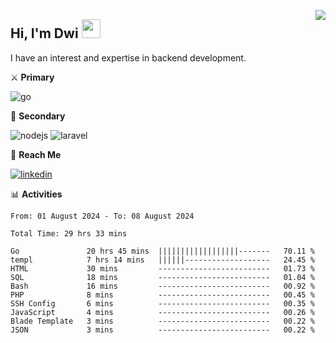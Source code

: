 [<img src="https://komarev.com/ghpvc/?username=masred&color=green&style=flat-square&label=Profile+Views" align="right">](github.com/masred)

## Hi, I'm Dwi <img src="https://raw.githubusercontent.com/MartinHeinz/MartinHeinz/master/wave.gif" width="30px">

I have an interest and expertise in backend development.

⚔️ **Primary**

![go](https://img.shields.io/badge/---?logo=go&label=Golang&style=social)

🔪 **Secondary**

![nodejs](https://img.shields.io/badge/---?logo=node.js&label=Node.js&style=social&logoColor=green)
![laravel](https://img.shields.io/badge/---?logo=laravel&label=Laravel&style=social)

🔗 **Reach Me**

[![linkedin](https://img.shields.io/badge/---?logo=linkedin&label=LinkedIn&style=social)](https://linkedin.com/in/dwifitriyanto)

📊 **Activities**

<!--START_SECTION:waka-->

```all_time
From: 01 August 2024 - To: 08 August 2024

Total Time: 29 hrs 33 mins

Go               20 hrs 45 mins  ||||||||||||||||||-------   70.11 %
templ            7 hrs 14 mins   ||||||-------------------   24.45 %
HTML             30 mins         -------------------------   01.73 %
SQL              18 mins         -------------------------   01.04 %
Bash             16 mins         -------------------------   00.92 %
PHP              8 mins          -------------------------   00.45 %
SSH Config       6 mins          -------------------------   00.35 %
JavaScript       4 mins          -------------------------   00.26 %
Blade Template   3 mins          -------------------------   00.22 %
JSON             3 mins          -------------------------   00.22 %
```

<!--END_SECTION:waka-->
